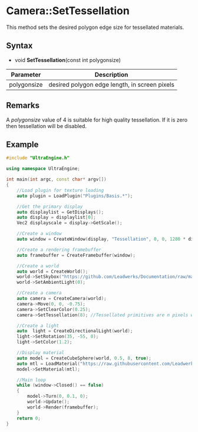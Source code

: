 # Camera::SetTessellation

This method sets the desired polygon edge size for tessellated materials.

## Syntax

- void **SetTessellation**(const int polygonsize)

| Parameter | Description |
| --- | --- |
| polygonsize | desired polygon edge length, in screen pixels |

## Remarks

A *polygonsize* value of 4 is suitable for high quality tessellation. If it is zero then tessellation will be disabled.

## Example

```c++
#include "UltraEngine.h"

using namespace UltraEngine;

int main(int argc, const char* argv[])
{
    //Load plugin for texture loading
    auto plugin = LoadPlugin("Plugins/Basis.*");

    //Get the primary display
    auto displaylist = GetDisplays();
    auto display = displaylist[0];
    Vec2 displayscale = display->GetScale();

    //Create a window
    auto window = CreateWindow(display, "Tessellation", 0, 0, 1280 * displayscale.x, 720 * displayscale.y);

    //Create a rendering framebuffer
    auto framebuffer = CreateFramebuffer(window);

    //Create a world
    auto world = CreateWorld();
    world->SetSkybox("https://github.com/Leadwerks/Documentation/raw/master/Assets/Materials/Sky/sunset.basis");
    world->SetAmbientLight(0);

    //Create a camera
    auto camera = CreateCamera(world);
    camera->Move(0, 0, -0.75);
    camera->SetClearColor(0.25);
    camera->SetTessellation(8); //Tessellated primitives are n pixels wide(zero or less disables tessellation)

    //Create a light
    auto  light = CreateDirectionalLight(world);
    light->SetRotation(35, -55, 0);
    light->SetColor(1.2);

    //Display material
    auto model = CreateCubeSphere(world, 0.5, 8, true);
    auto mtl = LoadMaterial("https://raw.githubusercontent.com/Leadwerks/Documentation/master/Assets/Materials/Ground/rocky_soil.mtl");
    model->SetMaterial(mtl);

    //Main loop
    while (window->Closed() == false)
    {
        model->Turn(0, 0.1, 0);
        world->Update();
        world->Render(framebuffer);
    }
    return 0;
}
```
